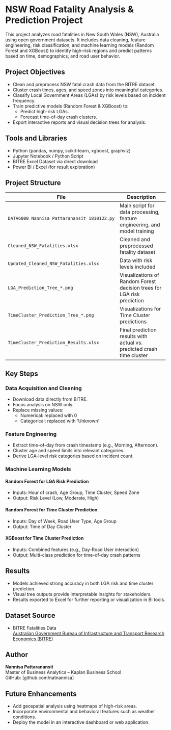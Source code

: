 # NSW Road Fatality Analysis & Prediction Project

This project analyzes road fatalities in New South Wales (NSW), Australia using open government datasets. It includes data cleaning, feature engineering, risk classification, and machine learning models (Random Forest and XGBoost) to identify high-risk regions and predict patterns based on time, demographics, and road user behavior.

## Project Objectives

- Clean and preprocess NSW fatal crash data from the BITRE dataset.
- Cluster crash times, ages, and speed zones into meaningful categories.
- Classify Local Government Areas (LGAs) by risk levels based on incident frequency.
- Train predictive models (Random Forest & XGBoost) to:
  - Predict high-risk LGAs.
  - Forecast time-of-day crash clusters.
- Export interactive reports and visual decision trees for analysis.

## Tools and Libraries

- Python (pandas, numpy, scikit-learn, xgboost, graphviz)
- Jupyter Notebook / Python Script
- BITRE Excel Dataset via direct download
- Power BI / Excel (for result exploration)

## Project Structure

| File | Description |
|------|-------------|
| `DATA6000_Nannisa_Pattaranansit_1810122.py` | Main script for data processing, feature engineering, and model training |
| `Cleaned_NSW_Fatalities.xlsx` | Cleaned and preprocessed fatality dataset |
| `Updated_Cleaned_NSW_Fatalities.xlsx` | Data with risk levels included |
| `LGA_Prediction_Tree_*.png` | Visualizations of Random Forest decision trees for LGA risk prediction |
| `TimeCluster_Prediction_Tree_*.png` | Visualizations for Time Cluster predictions |
| `TimeCluster_Prediction_Results.xlsx` | Final prediction results with actual vs. predicted crash time cluster |

## Key Steps

### Data Acquisition and Cleaning

- Download data directly from BITRE.
- Focus analysis on NSW only.
- Replace missing values:
  - Numerical: replaced with 0
  - Categorical: replaced with 'Unknown'

### Feature Engineering

- Extract time-of-day from crash timestamp (e.g., Morning, Afternoon).
- Cluster age and speed limits into relevant categories.
- Derive LGA-level risk categories based on incident count.

### Machine Learning Models

#### Random Forest for LGA Risk Prediction

- Inputs: Hour of crash, Age Group, Time Cluster, Speed Zone
- Output: Risk Level (Low, Moderate, High)

#### Random Forest for Time Cluster Prediction

- Inputs: Day of Week, Road User Type, Age Group
- Output: Time of Day Cluster

#### XGBoost for Time Cluster Prediction

- Inputs: Combined features (e.g., Day-Road User interaction)
- Output: Multi-class prediction for time-of-day crash patterns

## Results

- Models achieved strong accuracy in both LGA risk and time cluster prediction.
- Visual tree outputs provide interpretable insights for stakeholders.
- Results exported to Excel for further reporting or visualization in BI tools.

## Dataset Source

- BITRE Fatalities Data  
  [Australian Government Bureau of Infrastructure and Transport Research Economics (BITRE)](https://www.bitre.gov.au/statistics/safety/fatal_road_crash_database)

## Author

**Nannisa Pattaranansit**  
Master of Business Analytics – Kaplan Business School  
GitHub: [github.com/natnannisa]

## Future Enhancements

- Add geospatial analysis using heatmaps of high-risk areas.
- Incorporate environmental and behavioral features such as weather conditions.
- Deploy the model in an interactive dashboard or web application.
